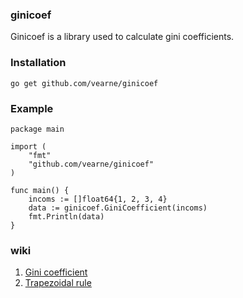 ### ginicoef

Ginicoef is a library used to calculate gini coefficients.


### Installation
```
go get github.com/vearne/ginicoef
```


###  Example
```
package main

import (
	"fmt"
	"github.com/vearne/ginicoef"
)

func main() {
	incoms := []float64{1, 2, 3, 4}
	data := ginicoef.GiniCoefficient(incoms)
	fmt.Println(data)
}

```


### wiki
1. [Gini coefficient](https://en.wikipedia.org/wiki/Gini_coefficient)   
2. [Trapezoidal rule](https://en.wikipedia.org/wiki/Trapezoidal_rule)
